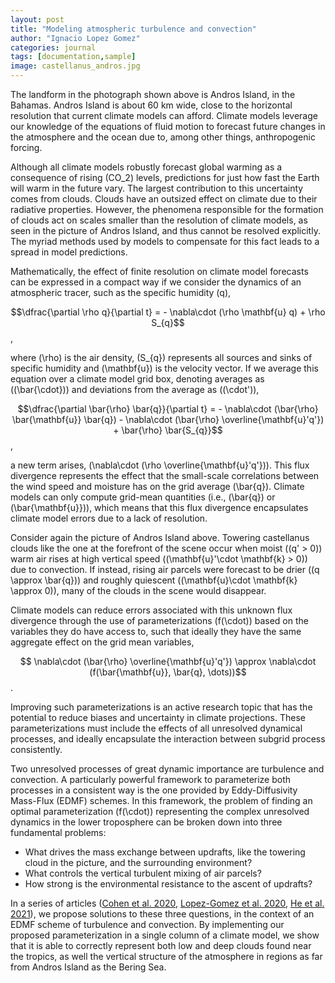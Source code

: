 ```yaml
---
layout: post
title: "Modeling atmospheric turbulence and convection"
author: "Ignacio Lopez Gomez"
categories: journal
tags: [documentation,sample]
image: castellanus_andros.jpg
---
```


The landform in the photograph shown above is Andros Island, in the Bahamas. Andros Island is about 60 km wide, close to the horizontal resolution that current climate models can afford. Climate models leverage our knowledge of the equations of fluid motion to forecast future changes in the atmosphere and the ocean due to, among other things, anthropogenic forcing.

Although all climate models robustly forecast global warming as a consequence of rising \(CO_2\) levels, predictions for just how fast the Earth will warm in the future vary. The largest contribution to this uncertainty comes from clouds. Clouds have an outsized effect on climate due to their radiative properties. However, the phenomena responsible for the formation of clouds act on scales smaller than the resolution of climate models, as seen in the picture of Andros Island, and thus cannot be resolved explicitly. The myriad methods used by models to compensate for this fact leads to a spread in model predictions.

Mathematically, the effect of finite resolution on climate model forecasts can be expressed in a compact way if we consider the dynamics of an atmospheric tracer, such as the specific humidity \(q\),

$$\dfrac{\partial \rho q}{\partial t} = - \nabla\cdot (\rho \mathbf{u} q) + \rho S_{q}$$,

where \(\rho\) is the air density, \(S_{q}\) represents all sources and sinks of specific humidity and \(\mathbf{u}\) is the velocity vector. If we average this equation over a climate model grid box, denoting averages as \((\bar{\cdot})\) and deviations from the average as \((\cdot')\),

$$\dfrac{\partial \bar{\rho} \bar{q}}{\partial t} = - \nabla\cdot (\bar{\rho} \bar{\mathbf{u}} \bar{q}) - \nabla\cdot (\bar{\rho} \overline{\mathbf{u}'q'}) + \bar{\rho} \bar{S_{q}}$$,

a new term arises, \(\nabla\cdot (\rho \overline{\mathbf{u}'q'})\). This flux divergence represents the effect that the small-scale correlations between the wind speed and moisture has on the grid average \(\bar{q}\). Climate models can only compute grid-mean quantities (i.e., \(\bar{q}\) or \(\bar{\mathbf{u}}\)), which means that this flux divergence encapsulates climate model errors due to a lack of resolution.

Consider again the picture of Andros Island above. Towering castellanus clouds like the one at the forefront of the scene occur when moist (\(q' > 0\)) warm air rises at high vertical speed (\(\mathbf{u}'\cdot \mathbf{k} > 0\)) due to convection. If instead, rising air parcels were forecast to be drier (\(q \approx \bar{q}\)) and roughly quiescent (\(\mathbf{u}\cdot \mathbf{k} \approx 0\)), many of the clouds in the scene would disappear.

Climate models can reduce errors associated with this unknown flux divergence through the use of parameterizations \(f(\cdot)\) based on the variables they do have access to, such that ideally they have the same aggregate effect on the grid mean variables,

$$  \nabla\cdot (\bar{\rho} \overline{\mathbf{u}'q'}) \approx \nabla\cdot (f(\bar{\mathbf{u}}, \bar{q}, \dots))$$.

Improving such parameterizations is an active research topic that has the potential to reduce biases and uncertainty in climate projections. These parameterizations must include the effects of all unresolved dynamical processes, and ideally encapsulate the interaction between subgrid process consistently.

Two unresolved processes of great dynamic importance are turbulence and convection. A particularly powerful framework to parameterize both processes in a consistent way is the one provided by Eddy-Diffusivity Mass-Flux (EDMF) schemes. In this framework, the problem of finding an optimal parameterization \(f(\cdot)\) representing the complex unresolved dynamics in the lower troposphere can be broken down into three fundamental problems:

* What drives the mass exchange between updrafts, like the towering cloud in the picture, and the surrounding environment?
* What controls the vertical turbulent mixing of air parcels?
* How strong is the environmental resistance to the ascent of updrafts?

In a series of articles ([Cohen et al. 2020](https://doi.org/10.1029/2020MS002162), [Lopez-Gomez et al. 2020](https://doi.org/10.1029/2020MS002161), [He et al. 2021](https://doi.org/10.1002/essoar.10505084.2)), we propose solutions to these three questions, in the context of an EDMF scheme of turbulence and convection. By implementing our proposed parameterization in a single column of a climate model, we show that it is able to correctly represent both low and deep clouds found near the tropics, as well the vertical structure of the atmosphere in regions as far from Andros Island as the Bering Sea.

